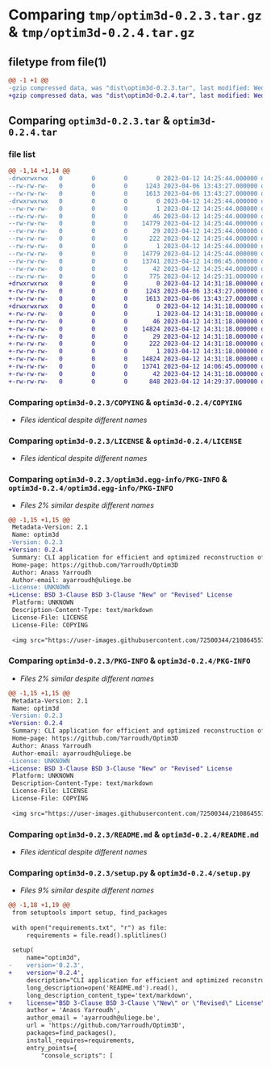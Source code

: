 # Comparing `tmp/optim3d-0.2.3.tar.gz` & `tmp/optim3d-0.2.4.tar.gz`

## filetype from file(1)

```diff
@@ -1 +1 @@
-gzip compressed data, was "dist\optim3d-0.2.3.tar", last modified: Wed Apr 12 14:25:44 2023, max compression
+gzip compressed data, was "dist\optim3d-0.2.4.tar", last modified: Wed Apr 12 14:31:18 2023, max compression
```

## Comparing `optim3d-0.2.3.tar` & `optim3d-0.2.4.tar`

### file list

```diff
@@ -1,14 +1,14 @@
-drwxrwxrwx   0        0        0        0 2023-04-12 14:25:44.000000 optim3d-0.2.3/
--rw-rw-rw-   0        0        0     1243 2023-04-06 13:43:27.000000 optim3d-0.2.3/COPYING
--rw-rw-rw-   0        0        0     1613 2023-04-06 13:43:27.000000 optim3d-0.2.3/LICENSE
-drwxrwxrwx   0        0        0        0 2023-04-12 14:25:44.000000 optim3d-0.2.3/optim3d.egg-info/
--rw-rw-rw-   0        0        0        1 2023-04-12 14:25:44.000000 optim3d-0.2.3/optim3d.egg-info/dependency_links.txt
--rw-rw-rw-   0        0        0       46 2023-04-12 14:25:44.000000 optim3d-0.2.3/optim3d.egg-info/entry_points.txt
--rw-rw-rw-   0        0        0    14779 2023-04-12 14:25:44.000000 optim3d-0.2.3/optim3d.egg-info/PKG-INFO
--rw-rw-rw-   0        0        0       29 2023-04-12 14:25:44.000000 optim3d-0.2.3/optim3d.egg-info/requires.txt
--rw-rw-rw-   0        0        0      222 2023-04-12 14:25:44.000000 optim3d-0.2.3/optim3d.egg-info/SOURCES.txt
--rw-rw-rw-   0        0        0        1 2023-04-12 14:25:44.000000 optim3d-0.2.3/optim3d.egg-info/top_level.txt
--rw-rw-rw-   0        0        0    14779 2023-04-12 14:25:44.000000 optim3d-0.2.3/PKG-INFO
--rw-rw-rw-   0        0        0    13741 2023-04-12 14:06:45.000000 optim3d-0.2.3/README.md
--rw-rw-rw-   0        0        0       42 2023-04-12 14:25:44.000000 optim3d-0.2.3/setup.cfg
--rw-rw-rw-   0        0        0      775 2023-04-12 14:25:31.000000 optim3d-0.2.3/setup.py
+drwxrwxrwx   0        0        0        0 2023-04-12 14:31:18.000000 optim3d-0.2.4/
+-rw-rw-rw-   0        0        0     1243 2023-04-06 13:43:27.000000 optim3d-0.2.4/COPYING
+-rw-rw-rw-   0        0        0     1613 2023-04-06 13:43:27.000000 optim3d-0.2.4/LICENSE
+drwxrwxrwx   0        0        0        0 2023-04-12 14:31:18.000000 optim3d-0.2.4/optim3d.egg-info/
+-rw-rw-rw-   0        0        0        1 2023-04-12 14:31:18.000000 optim3d-0.2.4/optim3d.egg-info/dependency_links.txt
+-rw-rw-rw-   0        0        0       46 2023-04-12 14:31:18.000000 optim3d-0.2.4/optim3d.egg-info/entry_points.txt
+-rw-rw-rw-   0        0        0    14824 2023-04-12 14:31:18.000000 optim3d-0.2.4/optim3d.egg-info/PKG-INFO
+-rw-rw-rw-   0        0        0       29 2023-04-12 14:31:18.000000 optim3d-0.2.4/optim3d.egg-info/requires.txt
+-rw-rw-rw-   0        0        0      222 2023-04-12 14:31:18.000000 optim3d-0.2.4/optim3d.egg-info/SOURCES.txt
+-rw-rw-rw-   0        0        0        1 2023-04-12 14:31:18.000000 optim3d-0.2.4/optim3d.egg-info/top_level.txt
+-rw-rw-rw-   0        0        0    14824 2023-04-12 14:31:18.000000 optim3d-0.2.4/PKG-INFO
+-rw-rw-rw-   0        0        0    13741 2023-04-12 14:06:45.000000 optim3d-0.2.4/README.md
+-rw-rw-rw-   0        0        0       42 2023-04-12 14:31:18.000000 optim3d-0.2.4/setup.cfg
+-rw-rw-rw-   0        0        0      848 2023-04-12 14:29:37.000000 optim3d-0.2.4/setup.py
```

### Comparing `optim3d-0.2.3/COPYING` & `optim3d-0.2.4/COPYING`

 * *Files identical despite different names*

### Comparing `optim3d-0.2.3/LICENSE` & `optim3d-0.2.4/LICENSE`

 * *Files identical despite different names*

### Comparing `optim3d-0.2.3/optim3d.egg-info/PKG-INFO` & `optim3d-0.2.4/optim3d.egg-info/PKG-INFO`

 * *Files 2% similar despite different names*

```diff
@@ -1,15 +1,15 @@
 Metadata-Version: 2.1
 Name: optim3d
-Version: 0.2.3
+Version: 0.2.4
 Summary: CLI application for efficient and optimized reconstruction of large-scale 3D building models.
 Home-page: https://github.com/Yarroudh/Optim3D
 Author: Anass Yarroudh
 Author-email: ayarroudh@uliege.be
-License: UNKNOWN
+License: BSD 3-Clause BSD 3-Clause "New" or "Revised" License
 Platform: UNKNOWN
 Description-Content-Type: text/markdown
 License-File: LICENSE
 License-File: COPYING
 
 <img src="https://user-images.githubusercontent.com/72500344/210864557-4078754f-86c1-4e7c-b291-73223bdf4e4d.png" alt="logo" width="200"/>
```

### Comparing `optim3d-0.2.3/PKG-INFO` & `optim3d-0.2.4/PKG-INFO`

 * *Files 2% similar despite different names*

```diff
@@ -1,15 +1,15 @@
 Metadata-Version: 2.1
 Name: optim3d
-Version: 0.2.3
+Version: 0.2.4
 Summary: CLI application for efficient and optimized reconstruction of large-scale 3D building models.
 Home-page: https://github.com/Yarroudh/Optim3D
 Author: Anass Yarroudh
 Author-email: ayarroudh@uliege.be
-License: UNKNOWN
+License: BSD 3-Clause BSD 3-Clause "New" or "Revised" License
 Platform: UNKNOWN
 Description-Content-Type: text/markdown
 License-File: LICENSE
 License-File: COPYING
 
 <img src="https://user-images.githubusercontent.com/72500344/210864557-4078754f-86c1-4e7c-b291-73223bdf4e4d.png" alt="logo" width="200"/>
```

### Comparing `optim3d-0.2.3/README.md` & `optim3d-0.2.4/README.md`

 * *Files identical despite different names*

### Comparing `optim3d-0.2.3/setup.py` & `optim3d-0.2.4/setup.py`

 * *Files 9% similar despite different names*

```diff
@@ -1,18 +1,19 @@
 from setuptools import setup, find_packages
 
 with open("requirements.txt", "r") as file:
     requirements = file.read().splitlines()
 
 setup(
     name="optim3d",
-    version='0.2.3',
+    version='0.2.4',
     description="CLI application for efficient and optimized reconstruction of large-scale 3D building models.",
     long_description=open('README.md').read(),
     long_description_content_type='text/markdown',
+    license="BSD 3-Clause BSD 3-Clause \"New\" or \"Revised\" License",
     author = 'Anass Yarroudh',
     author_email = 'ayarroudh@uliege.be',
     url = 'https://github.com/Yarroudh/Optim3D',
     packages=find_packages(),
     install_requires=requirements,
     entry_points={
         "console_scripts": [
```

